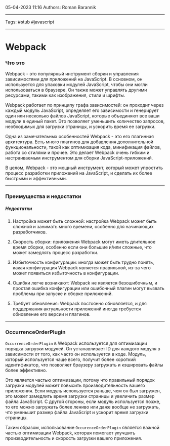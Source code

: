05-04-2023
11:16
Authors: Roman Barannik
***
Tags: #stub #javascript 
***
# Webpack

### Что это

Webpack - это популярный инструмент сборки и управления зависимостями для приложений на JavaScript. В основном, он используется для упаковки модулей JavaScript, чтобы они могли использоваться в браузере. Он также может управлять другими ресурсами, такими как изображения, стили и шрифты.

Webpack работает по принципу графа зависимостей: он проходит через каждый модуль JavaScript, определяет его зависимости и генерирует один или несколько файлов JavaScript, которые объединяют все ваши модули в единый пакет. Это позволяет уменьшить количество запросов, необходимых для загрузки страницы, и ускорить время ее загрузки.

Одна из замечательных особенностей Webpack - это его плагинная архитектура. Есть много плагинов для добавления дополнительной функциональности, такой как оптимизация кода, минификация файлов, работа со стилями и прочее. Это делает Webpack очень гибким и настраиваемым инструментом для сборки JavaScript-приложений.

В целом, Webpack - это мощный инструмент, который может упростить процесс разработки приложений на JavaScript, и сделать их более быстрыми и эффективными.

---

### Преимущества и недостатки

##### Недостатки

1.  Настройка может быть сложной: настройка Webpack может быть сложной и занимать много времени, особенно для начинающих разработчиков.
    
2.  Скорость сборки: приложения Webpack могут иметь длительное время сборки, особенно если они большие и/или сложные, что может замедлять процесс разработки.
    
3.  Избыточность конфигурации: иногда может быть трудно понять, какая конфигурация Webpack является правильной, из-за чего может появиться избыточность в конфигурации.
    
4.  Ошибки легче возникают: Webpack не является безошибочным, и простая ошибка конфигурации или ошибочный плагин могут вызвать проблемы при запуске и сборке приложений.
    
5.  Требует обновления: Webpack постоянно обновляется, и для поддержания актуальности приложений иногда требуется обновление его версии и плагинов.

---

### OccurrenceOrderPlugin

`OccurrenceOrderPlugin` в Webpack используется для оптимизации порядка загрузки модулей. Он устанавливает ID для каждого модуля в зависимости от того, как часто он используется в коде. Модуль, который используется чаще всего, получит более короткий идентификатор, что позволяет браузеру загружать и кэшировать файлы более эффективно.

Это является частью оптимизации, потому что правильный порядок загрузки модулей может повысить производительность вашего приложения. Если модуль используется раньше, чем он был загружен, это может замедлить время загрузки страницы и увеличить размер файла JavaScript. С другой стороны, если модуль используется позже, то его можно загружать более лениво или даже вообще не загружать, что уменьшит размер файла JavaScript и ускорит время загрузки страницы.

Таким образом, использование `OccurenceOrderPlugin` является важной частью оптимизации Webpack, которая помогает улучшить производительность и скорость загрузки вашего приложения.

